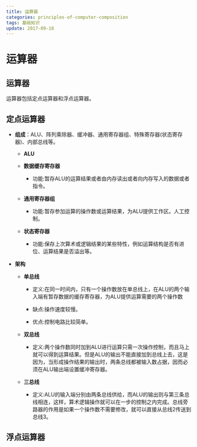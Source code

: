 ```yaml
---
title: 运算器
categories: principles-of-computer-composition
tags: 基础知识
update: 2017-09-18
---
```


# 运算器 #

## 运算器 ##
运算器包括定点运算器和浮点运算器。

## 定点运算器 ##
+ **组成**：ALU、阵列乘除器、缓冲器、通用寄存器组、特殊寄存器(状态寄存器)、内部总线等。
	
	+ **ALU**
	+ **数据缓存寄存器**
		+ 功能:暂存ALU的运算结果或者由内存读出或者向内存写入的数据或者指令。

	+ **通用寄存器组**

		+ 功能:暂存参加运算的操作数或运算结果，为ALU提供工作区。人工控制。

	+ **状态寄存器**

		+ 功能:保存上次算术或逻辑结果的某些特性，例如运算结构是否有进位、运算结果是否溢出等。
+ **架构**
	
	+ **单总线**
	
		+ 定义:在同一时间内，只有一个操作数放在单总线上，在ALU的两个输入端有暂存数据的缓存寄存器，为ALU提供运算需要的两个操作数
		
		+ 缺点:操作速度较慢。
		
		+ 优点:控制电路比较简单。
	
	+ **双总线**
	
		+ 定义:两个操作数同时加到ALU进行运算只需一次操作控制，而且马上就可以得到运算结果。但是ALU的输出不能直接加到总线上去，这是因为，当形成操作结果的输出时，两条总线都被输入数占据，因而必须在ALU输出端设置缓冲寄存器。
		
	+ **三总线**
		
		+ 定义:ALU的输入端分别由两条总线供给，而ALU的输出则与第三条总线相连，这样，算术逻辑操作就可以在一步的控制之内完成。总线旁路器的作用是如果一个操作数不需要修改，就可以直接从总线2传送到总线3。   

## 浮点运算器 ##


